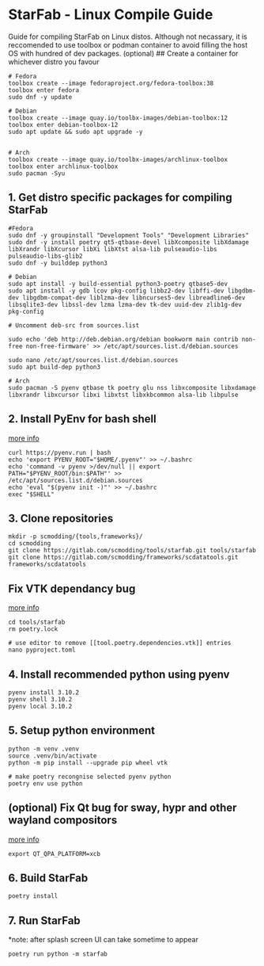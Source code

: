 # StarFab - Linux Compile Guide
Guide for compiling StarFab on Linux distos. Although not necassary, it is reccomended to use toolbox or podman container to avoid filling the host OS with hundred of dev packages.
(optional) ## Create a container for whichever distro you favour
```
# Fedora
toolbox create --image fedoraproject.org/fedora-toolbox:38
toolbox enter fedora
sudo dnf -y update

# Debian
toolbox create --image quay.io/toolbx-images/debian-toolbox:12
toolbox enter debian-toolbox-12
sudo apt update && sudo apt upgrade -y


# Arch
toolbox create --image quay.io/toolbx-images/archlinux-toolbox
toolbox enter archlinux-toolbox
sudo pacman -Syu
```
## 1. Get distro specific packages for compiling StarFab
```
#Fedora
sudo dnf -y groupinstall "Development Tools" "Development Libraries"
sudo dnf -y install poetry qt5-qtbase-devel libXcomposite libXdamage libXrandr libXcursor libXi libXtst alsa-lib pulseaudio-libs pulseaudio-libs-glib2
sudo dnf -y builddep python3

# Debian
sudo apt install -y build-essential python3-poetry qtbase5-dev
sudo apt install -y gdb lcov pkg-config libbz2-dev libffi-dev libgdbm-dev libgdbm-compat-dev liblzma-dev libncurses5-dev libreadline6-dev libsqlite3-dev libssl-dev lzma lzma-dev tk-dev uuid-dev zlib1g-dev pkg-config

# Uncomment deb-src from sources.list

sudo echo 'deb http://deb.debian.org/debian bookworm main contrib non-free non-free-firmware' >> /etc/apt/sources.list.d/debian.sources

sudo nano /etc/apt/sources.list.d/debian.sources
sudo apt build-dep python3

# Arch
sudo pacman -S pyenv qtbase tk poetry glu nss libxcomposite libxdamage libxrandr libxcursor libxi libxtst libxkbcommon alsa-lib libpulse
```
## 2. Install PyEnv for bash shell
[more info](https://github.com/pyenv/pyenv)
```
curl https://pyenv.run | bash
echo 'export PYENV_ROOT="$HOME/.pyenv"' >> ~/.bashrc
echo 'command -v pyenv >/dev/null || export PATH="$PYENV_ROOT/bin:$PATH"' >> /etc/apt/sources.list.d/debian.sources
echo 'eval "$(pyenv init -)"' >> ~/.bashrc
exec "$SHELL"
```
## 3. Clone repositories
```
mkdir -p scmodding/{tools,frameworks}/
cd scmodding
git clone https://gitlab.com/scmodding/tools/starfab.git tools/starfab
git clone https://gitlab.com/scmodding/frameworks/scdatatools.git frameworks/scdatatools
```
## Fix VTK dependancy bug
[more info](https://gitlab.com/scmodding/tools/starfab/-/issues/70)
```
cd tools/starfab
rm poetry.lock

# use editor to remove [[tool.poetry.dependencies.vtk]] entries
nano pyproject.toml 
```
## 4. Install recommended python using pyenv
```
pyenv install 3.10.2
pyenv shell 3.10.2
pyenv local 3.10.2
```
## 5. Setup python environment
```
python -m venv .venv
source .venv/bin/activate
python -m pip install --upgrade pip wheel vtk

# make poetry recongnise selected pyenv python
poetry env use python
```
## (optional) Fix Qt bug for sway, hypr and other wayland compositors
[more info](https://bugreports.qt.io/browse/QTBUG-81504)
```
export QT_QPA_PLATFORM=xcb
```

## 6. Build StarFab
```
poetry install
```
## 7. Run StarFab
*note: after splash screen UI can take sometime to appear
```
poetry run python -m starfab
```
